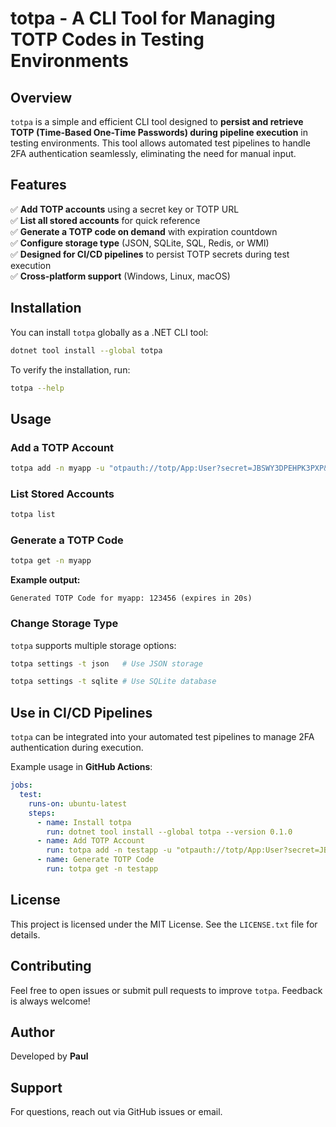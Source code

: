 # totpa - A CLI Tool for Managing TOTP Codes in Testing Environments

## Overview
`totpa` is a simple and efficient CLI tool designed to **persist and retrieve TOTP (Time-Based One-Time Passwords) during pipeline execution** in testing environments. This tool allows automated test pipelines to handle 2FA authentication seamlessly, eliminating the need for manual input.

## Features
✅ **Add TOTP accounts** using a secret key or TOTP URL  
✅ **List all stored accounts** for quick reference  
✅ **Generate a TOTP code on demand** with expiration countdown  
✅ **Configure storage type** (JSON, SQLite, SQL, Redis, or WMI)  
✅ **Designed for CI/CD pipelines** to persist TOTP secrets during test execution  
✅ **Cross-platform support** (Windows, Linux, macOS)  

## Installation
You can install `totpa` globally as a .NET CLI tool:
```sh
dotnet tool install --global totpa
```
To verify the installation, run:
```sh
totpa --help
```

## Usage

### **Add a TOTP Account**
```sh
totpa add -n myapp -u "otpauth://totp/App:User?secret=JBSWY3DPEHPK3PXP&issuer=App"
```

### **List Stored Accounts**
```sh
totpa list
```

### **Generate a TOTP Code**
```sh
totpa get -n myapp
```
**Example output:**
```
Generated TOTP Code for myapp: 123456 (expires in 20s)
```

### **Change Storage Type**
`totpa` supports multiple storage options:
```sh
totpa settings -t json   # Use JSON storage
```
```sh
totpa settings -t sqlite # Use SQLite database
```

## Use in CI/CD Pipelines
`totpa` can be integrated into your automated test pipelines to manage 2FA authentication during execution.

Example usage in **GitHub Actions**:
```yaml
jobs:
  test:
    runs-on: ubuntu-latest
    steps:
      - name: Install totpa
        run: dotnet tool install --global totpa --version 0.1.0
      - name: Add TOTP Account
        run: totpa add -n testapp -u "otpauth://totp/App:User?secret=JBSWY3DPEHPK3PXP&issuer=App"
      - name: Generate TOTP Code
        run: totpa get -n testapp
```

## License
This project is licensed under the MIT License. See the `LICENSE.txt` file for details.

## Contributing
Feel free to open issues or submit pull requests to improve `totpa`. Feedback is always welcome!

## Author
Developed by **Paul**

## Support
For questions, reach out via GitHub issues or email.

